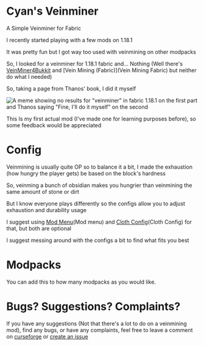 # Cyan's Veinminer
 A Simple Veinminer for Fabric

I recently started playing with a few mods on 1.18.1

It was pretty fun but I got way too used with veinmining on other modpacks

So, I looked for a veinminer for 1.18.1 fabric and... Nothing (Well there's [VeinMiner4Bukkit](VeinMiner4Bukkit) and [Vein Mining \(Fabric\)](Vein Mining Fabric) but neither do what I needed)

So, taking a page from Thanos' book, I did it myself

![A meme showing no results for "veinminer" in fabric 1.18.1 on the first part and Thanos saying "Fine, I'll do it myself" on the second](THANOS_MEME "Fine I'll do it myself")

This Is my first actual mod (I've made one for learning purposes before), so some feedback would be appreciated

# Config
Veinmining is usually quite OP so to balance it a bit, I made the exhaustion (how hungry the player gets) be based on the block's hardness

So, veinming a bunch of obsidian makes you hungrier than veinmining the same amount of stone or dirt

But I know everyone plays differently so the configs allow you to adjust exhaustion and durability usage

I suggest using [Mod Menu](Mod menu) and [Cloth Config](Cloth Config) for that, but both are optional

I suggest messing around with the configs a bit to find what fits you best

# Modpacks
You can add this to how many modpacks as you would like.

# Bugs? Suggestions? Complaints?
If you have any suggestions (Not that there's a lot to do on a veinmining mod), find any bugs, or have any complaints, feel free to leave a comment on [curseforge](curseforge) or [create an issue](issues)

[VeinMiner4Bukkit]: https://www.curseforge.com/minecraft/mc-mods/veinminer4bukkit
[Vein Mining Fabric]: https://www.curseforge.com/minecraft/mc-mods/vein-mining-fabric
[THANOS_MEME]: https://github.com/PrincessCyanMarine/Simple-Veinminer/blob/main/assets/fine_ill_do_it_myself.png?raw=true
[Mod menu]: https://www.curseforge.com/minecraft/mc-mods/modmenu
[Cloth Config]: https://www.curseforge.com/minecraft/mc-mods/cloth-config
[curseforge]: https://www.curseforge.com/minecraft/mc-mods/simple-veinminer
[issues]: https://github.com/PrincessCyanMarine/Simple-Veinminer/issues
